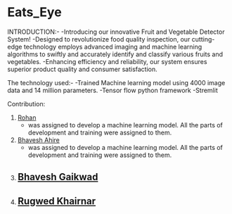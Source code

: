 # Eats_Eye

INTRODUCTION:-
-Introducing our innovative Fruit and Vegetable Detector System! 
-Designed to revolutionize food quality inspection, our cutting-edge technology employs advanced imaging and machine learning algorithms to swiftly and accurately identify and classify various fruits and vegetables. 
-Enhancing efficiency and reliability, our system ensures superior product quality and consumer satisfaction.

The technology used:- 
-Trained Machine learning model using 4000 image data  and 14 million parameters.
-Tensor flow python framework
-Stremlit  

Contribution:
1) [Rohan](https://github.com/Rohan13253)
   - was assigned to develop a machine learning model. All the parts of development and training were assigned to them.
2) [Bhavesh Ahire](https://github.com/Bhavesh112004)
   - was assigned to develop a machine learning model. All the parts of development and training were assigned to them.
3) [Bhavesh Gaikwad]()
   -
4) [Rugwed Khairnar]()
   -
